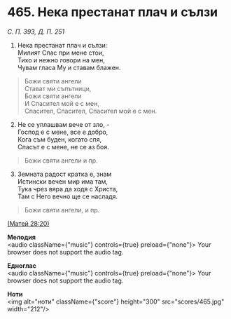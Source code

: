 # 465. Нека престанат плач и сълзи  

*С. П. 393, Д. П. 251*  

1. Нека престанат плач и сълзи:  
Милият Спас при мене стои,  
Тихо и нежно говори на мен,  
Чувам гласа Му и ставам блажен.  

> Божи святи ангели  
> Стават ми съпътници,  
> Божи святи ангели  
> И Спасител мой е с мен,  
Спасител, Спасител, Спасител мой е с мен.  

2. Не се уплашвам вече от зло, -  
Господ е с мене, все е добро,  
Кога съм буден, когато спя,  
Спасът е с мене, не се аз боя.  

> Божи святи ангели и пр.  

3. Земната радост кратка е, знам  
Истински вечен мир има там,  
Тука чрез вяра да ходя с Христа,  
Там с Него вечно ще се насладя.  

> Божи святи ангели, и пр.  

[(Матей 28:20)](http://biblia.bg/index.php?k=40&g=28&s=20)  

__Мелодия__  
<audio className={"music"} controls={true} preload={"none"}><source src="mp3/465.mp3" type="audio/mpeg"/>
Your browser does not support the audio tag.
</audio>  

__Едноглас__  
<audio className={"music"} controls={true} preload={"none"}><source src="transp/465.mp3" type="audio/mpeg"/>
Your browser does not support the audio tag.
</audio>  

__Ноти__  
<img alt="ноти" className={"score"} height="300" src="scores/465.jpg" width="212"/>
